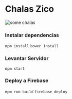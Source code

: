 # Chalas Zico

![some chalas](http://www.lanacion.cl/noticias/site/artic/20160303/imag/foto_0000001620160303183658.jpg)

### Instalar dependencias

```npm install```
```bower install```

### Levantar Servidor

```npm start```

### Deploy a Firebase

```npm run build```
```firebase deploy```